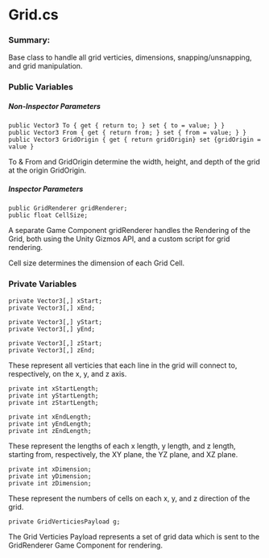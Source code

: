 # Grid.cs #

### Summary: ### 

Base class to handle all grid verticies, dimensions, snapping/unsnapping, and grid manipulation. 

### Public Variables ###

##### Non-Inspector Parameters #####
  
```
public Vector3 To { get { return to; } set { to = value; } }
public Vector3 From { get { return from; } set { from = value; } }
public Vector3 GridOrigin { get { return gridOrigin} set {gridOrigin = value }
```
To & From and GridOrigin determine the width, height, and depth of the grid at the origin GridOrigin. 

##### Inspector Parameters #####

```
public GridRenderer gridRenderer;
public float CellSize;
```
    
A separate Game Component gridRenderer handles the Rendering of the Grid, both using the Unity Gizmos API, and a custom
script for grid rendering.
    
Cell size determines the dimension of each Grid Cell. 
    
### Private Variables ####

```
private Vector3[,] xStart;
private Vector3[,] xEnd;

private Vector3[,] yStart;
private Vector3[,] yEnd;

private Vector3[,] zStart;
private Vector3[,] zEnd;
```

These represent all verticies that each line in the grid will connect to, respectively, on the x, y, and z axis. 

```
private int xStartLength;
private int yStartLength;
private int zStartLength;

private int xEndLength;
private int yEndLength;
private int zEndLength;
```
These represent the lengths of each x length, y length, and z length, starting from, respectively, the XY plane, the YZ plane, and XZ plane.

```
private int xDimension;
private int yDimension;
private int zDimension;
```

These represent the numbers of cells on each x, y, and z direction of the grid. 

```
private GridVerticiesPayload g;
```
The Grid Verticies Payload represents a set of grid data which is sent to the GridRenderer Game Component for rendering. 
